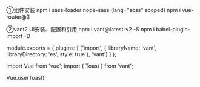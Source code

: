 ①组件安装 
npm i sass-loader node-sass    (lang="scss" scoped)
npm i vue-router@3


②vant2 UI安装、配置和引用
npm i vant@latest-v2 -S
npm i babel-plugin-import -D

module.exports = {
  plugins: [
    ['import', {
      libraryName: 'vant',
      libraryDirectory: 'es',
      style: true
    }, 'vant']
  ]
};

import Vue from 'vue';
import { Toast } from 'vant';

Vue.use(Toast);